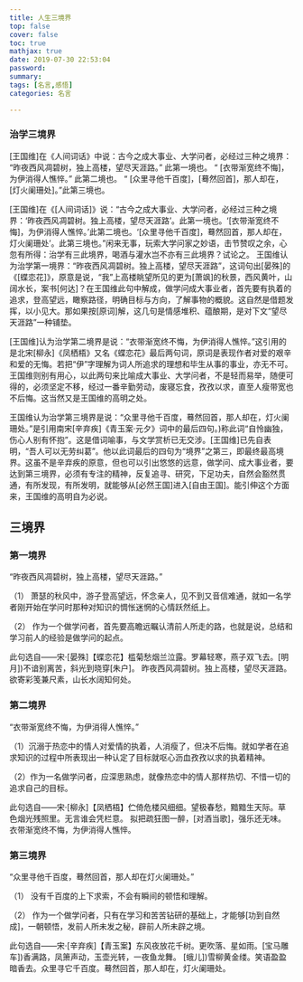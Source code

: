 ```yaml
---
title: 人生三境界
top: false
cover: false
toc: true
mathjax: true
date: 2019-07-30 22:53:04
password:
summary:
tags: [名言,感悟]
categories: 名言

---
```


### 治学三境界

​	[王国维]在《人间词话》中说：古今之成大事业、大学问者，必经过三种之境界： “昨夜西风凋碧树，独上高楼，望尽天涯路。” 此第一境也。 “ [衣带渐宽终不悔]，为伊消得人憔悴。” 此第二境也。 “ [众里寻他千百度]，[蓦然回首]，那人却在，[灯火阑珊处]。”此第三境也。



​	[王国维]在《[人间词话]》说：“古今之成大事业、大学问者，必经过三种之境界：‘昨夜西风凋碧树。独上高楼，望尽天涯路’。此第一境也。‘[衣带渐宽终不悔]，为伊消得人憔悴。’此第二境也。‘[众里寻他千百度]，蓦然回首，那人却在，灯火阑珊处’。此第三境也。”闲来无事，玩索大学问家之妙语，击节赞叹之余，心忽有所得：治学有三此境界，喝酒与灌水岂不亦有三此境界？试论之。 王国维认为治学第一境界：“昨夜西风凋碧树。独上高楼，望尽天涯路”，这词句出[晏殊]的《[蝶恋花]》，原意是说，“我”上高楼眺望所见的更为[萧飒]的秋景，西风黄叶，山阔水长，案书[何达]？在王国维此句中解成，做学问成大事业者，首先要有执着的追求，登高望远，瞰察路径，明确目标与方向，了解事物的概貌。这自然是借题发挥，以小见大。那如果按[原词]解，这几句是情感堆积、蕴酿期，是对下文“望尽天涯路”一种铺垫。

​	[王国维]认为治学第二境界是说：“衣带渐宽终不悔，为伊消得人憔悴。”这引用的是北宋[柳永]《凤栖梧》又名《蝶恋花》最后两句词，原词是表现作者对爱的艰辛和爱的无悔。若把“伊”字理解为词人所追求的理想和毕生从事的事业，亦无不可。王国维则别有用心，以此两句来比喻成大事业、大学问者，不是轻而易举，随便可得的，必须坚定不移，经过一番辛勤劳动，废寝忘食，孜孜以求，直至人瘦带宽也不后悔。这当然又是王国维的高明之处。

​	王国维认为治学第三境界是说：“众里寻他千百度，蓦然回首，那人却在，灯火阑珊处。”是引用南宋[辛弃疾]《青玉案·元夕》词中的最后四句。)称此词“自怜幽独，伤心人别有怀抱”。这是借词喻事，与文学赏析已无交涉。[王国维]已先自表明，“吾人可以无劳纠葛”。他以此词最后的四句为“境界”之第三，即最终最高境界。这虽不是辛弃疾的原意，但也可以引出悠悠的远意，做学问、成大事业者，要达到第三境界，必须有专注的精神，反复追寻、研究，下足功夫，自然会豁然贯通，有所发现，有所发明，就能够从[必然王国]进入[自由王国]。能引伸这个方面来，王国维的高明自为必说。

## 三境界

### 第一境界

“昨夜西风凋碧树，独上高楼，望尽天涯路。”

（1） 萧瑟的秋风中，游子登高望远，怀念亲人，见不到又音信难通，就如一名学者刚开始在学问时那种对知识的惆怅迷惘的心情跃然纸上。



（2） 作为一个做学问者，首先要高瞻远瞩认清前人所走的路，也就是说，总结和学习前人的经验是做学问的起点。

此句选自——宋·[晏殊]【蝶恋花】槛菊愁烟兰泣露。罗幕轻寒，燕子双飞去。[明月])不谙别离苦，斜光到晓穿[朱户]。 昨夜西风凋碧树。独上高楼，望尽天涯路。欲寄彩笺兼尺素，山长水阔知何处。

### 第二境界

“衣带渐宽终不悔，为伊消得人憔悴。”

（1）沉溺于热恋中的情人对爱情的执着，人消瘦了，但决不后悔。就如学者在追求知识的过程中所表现出一种认定了目标就呕心沥血孜孜以求的执着精神。

（2）作为一名做学问者，应深思熟虑，就像热恋中的情人那样热切、不惜一切的追求自己的目标。

此句选自——宋·[柳永]【凤栖梧】伫倚危楼风细细。望极春愁，黯黯生天际。草色烟光残照里。无言谁会凭栏意。 拟把疏狂图一醉，[对酒当歌]，强乐还无味。衣带渐宽终不悔，为伊消得人憔悴。

### 第三境界

“众里寻他千百度，蓦然回首，那人却在灯火阑珊处。”

（1） 没有千百度的上下求索，不会有瞬间的顿悟和理解。

（2） 作为一个做学问者，只有在学习和苦苦钻研的基础上，才能够[功到自然成]，一朝顿悟，发前人所未发之秘，辟前人所未辟之境。

此句选自——宋·[辛弃疾]【青玉案】东风夜放花千树。更吹落、星如雨。[宝马雕车])香满路，凤箫声动，玉壶光转，一夜鱼龙舞。 [蛾儿])雪柳黄金缕。笑语盈盈暗香去。众里寻它千百度。蓦然回首，那人却在，灯火阑珊处。

